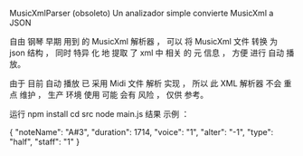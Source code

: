 MusicXmlParser (obsoleto)
Un analizador simple convierte MusicXml a JSON

自由 钢琴 早期 用到 的 MusicXml 解析器 ， 可以 将 MusicXml 文件 转换 为 json 结构 ， 同时 特异 化 地 提取 了 xml 中 相关 的 元 信息 ， 方便 进行 自动 播放。

由于 目前 自动 播放 已 采用 Midi 文件 解析 实现 ， 所以 此 XML 解析器 不会 重点 维护 ， 生产 环境 使用 可能 会有 风险 ， 仅供 参考。

运行
npm install
cd src
node main.js
结果 示例 ：

{
  "noteName": "A#3",
  "duration": 1714,
  "voice": "1",
  "alter": "-1",
  "type": "half",
  "staff": "1"
}
